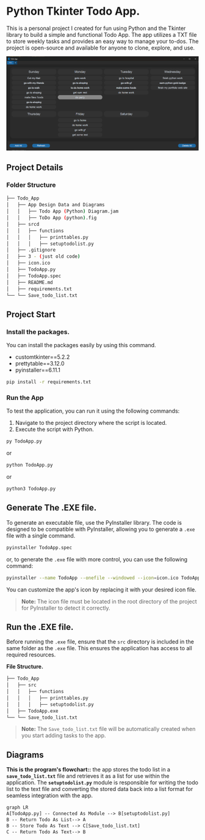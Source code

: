 # Python Tkinter Todo App.

This is a personal project I created for fun using Python and the Tkinter library to build a simple and functional Todo App. The app utilizes a TXT file to store weekly tasks and provides an easy way to manage your to-dos. The project is open-source and available for anyone to clone, explore, and use.

![Image Of The App User Interface.](assets/todo_app.png)

## Project Details

### Folder Structure
```bash
├── Todo_App
│   ├── App Design Data and Diagrams
│   │   ├── Todo App (Python) Diagram.jam
│   │   ├── ToDo App (python).fig
│   ├── srcd
│   │   ├── functions
│   │   │   ├── printtables.py
│   │   │   ├── setuptodolist.py
│   ├── .gitignore
│   ├── 3 - (just old code)
│   ├── icon.ico
│   ├── TodoApp.py
│   ├── TodoApp.spec
│   ├── README.md
│   ├── requirements.txt
└── └── Save_todo_list.txt
```

## Project Start

### Install the packages.

You can install the packages easily by using this command.

 - customtkinter==5.2.2
 - prettytable==3.12.0
 - pyinstaller==6.11.1

```bash
pip install -r requirements.txt
```

### Run the App
To test the application, you can run it using the following commands:

 1. Navigate to the project directory where the script is located.
 2. Execute the script with Python.

```bash
py TodoApp.py
```
or
```bash
python TodoApp.py
```
or
```bash
python3 TodoApp.py
```

## Generate The .EXE file.

To generate an executable file, use the PyInstaller library. The code is designed to be compatible with PyInstaller, allowing you to generate a `.exe` file with a single command.

```bash
pyinstaller TodoApp.spec
```
or, to generate the `.exe` file with more control, you can use the following command:
```bash
pyinstaller --name TodoApp --onefile --windowed --icon=icon.ico TodoApp.py
```
You can customize the app's icon by replacing it with your desired icon file.
> **Note:** The icon file must be located in the root directory of the project for PyInstaller to detect it correctly.

## Run the .EXE file.

Before running the `.exe` file, ensure that the `src` directory is included in the same folder as the `.exe` file. This ensures the application has access to all required resources.

**File Structure.**
```bash
├── Todo_App
│   ├── src
│   │   ├── functions
│   │   │   ├── printtables.py
│   │   │   ├── setuptodolist.py
│   ├── TodoApp.exe
└── └── Save_todo_list.txt
```
>**Note:** The `Save_todo_list.txt` file will be automatically created when you start adding tasks to the app.


## Diagrams

**This is the program's flowchart::**
the app stores the todo list in a **`save_todo_list.txt`** file and retrieves it as a list for use within the application. The **`setuptodolist.py`** module is responsible for writing the todo list to the text file and converting the stored data back into a list format for seamless integration with the app.

```mermaid
graph LR
A[TodoApp.py] -- Connected As Module --> B[setuptodolist.py]
B -- Return Todo As List--> A
B -- Store Todo As Text --> C[Save_todo_list.txt]
C -- Return Todo As Text--> B
```